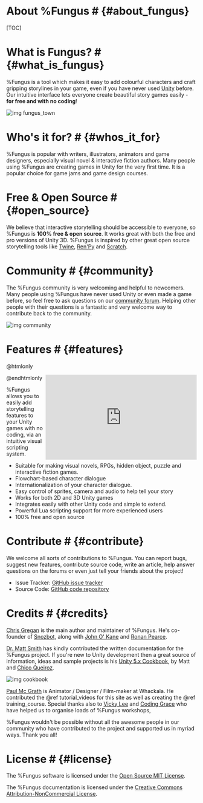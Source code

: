 # About %Fungus # {#about_fungus}
[TOC]

# What is Fungus? # {#what_is_fungus}

%Fungus is a tool which makes it easy to add colourful characters and craft gripping storylines in your game, even if you have never used <a href="http://unity3d.com" target="_blank">Unity</a> before. Our intuitive interface lets everyone create beautiful story games easily - <b>for free and with no coding</b>!

![img fungus_town]

# Who's it for? # {#whos_it_for}
%Fungus is popular with writers, illustrators, animators and game designers, especially visual novel & interactive fiction authors. Many people using %Fungus are creating games in Unity for the very first time. It is a popular choice for game jams and game design courses.

# Free & Open Source # {#open_source}

We believe that interactive storytelling should be accessible to everyone, so %Fungus is <b>100% free & open source</b>. It works great with both the free and pro versions of Unity 3D. %Fungus is inspired by other great open source storytelling tools like [Twine], [Ren'Py] and [Scratch].

# Community # {#community}

The %Fungus community is very welcoming and helpful to newcomers. Many people using %Fungus have never used Unity or even made a game before, so feel free to ask questions on our [community forum]. Helping other people with their questions is a fantastic and very welcome way to contribute back to the community.

![img community]

# Features # {#features}

@htmlonly
<div align="center" style="float:right;">
<iframe width="400" height="225" src="https://youtube.com/embed/kP767dFQaCU?t=5m20s" frameborder="0" allowfullscreen></iframe>
</div>
@endhtmlonly

%Fungus allows you to easily add storytelling features to your Unity games with no coding, via an intuitive visual scripting system.

- Suitable for making visual novels, RPGs, hidden object, puzzle and interactive fiction games.
- Flowchart-based character dialogue
- Internationalization of your character dialogue.
- Easy control of sprites, camera and audio to help tell your story
- Works for both 2D and 3D Unity games
- Integrates easily with other Unity code and simple to extend.
- Powerful Lua scripting support for more experienced users
- 100% free and open source

# Contribute # {#contribute}

We welcome all sorts of contributions to %Fungus. You can report bugs, suggest new features, contribute source code, write an article, help answer questions on the forums or even just tell your friends about the project!

- Issue Tracker: [GitHub issue tracker]
- Source Code: [GitHub code repository]

# Credits # {#credits}

[Chris Gregan] is the main author and maintainer of %Fungus. He's co-founder of [Snozbot], along with [John O' Kane] and [Ronan Pearce].

[Dr. Matt Smith] has kindly contributed the written documentation for the %Fungus project. If you're new to Unity development then a great source of information, ideas and sample projects is his [Unity 5.x Cookbook], by Matt and [Chico Queiroz].

![img cookbook]

[Paul Mc Grath] is Animator / Designer / Film-maker at Whackala. He contributed the @ref tutorial_videos for this site as well as creating the @ref training_course. Special thanks also to [Vicky Lee] and [Coding Grace] who have helped us to organise loads of %Fungus workshops,

%Fungus wouldn't be possible without all the awesome people in our community who have contributed to the project and supported us in myriad ways. Thank you all!

# License # {#license}

The %Fungus software is licensed under the [Open Source MIT License].

The %Fungus documentation is licensed under the [Creative Commons Attribution-NonCommercial License].

[Snozbot]: http://snozbot.com
[Chris Gregan]: http://twitter.com/gofungus
[John O' Kane]: https://twitter.com/johnokane
[Ronan Pearce]: https://twitter.com/ronanpearce
[Vicky Lee]: https://twitter.com/whykay
[Paul Mc Grath]: http://whackala.com
[Coding Grace]: https://www.codinggrace.com
[FungusGames.com]: http://www.fungusgames.com
[community forum]: http://fungusgames.com/forum
[Twine]: http://twinery.org
[Ren'Py]: https://www.renpy.org
[Scratch]: https://scratch.mit.edu
[GitHub issue tracker]: https://github.com/snozbot/fungus/issues
[GitHub code repository]: https://github.com/snozbot/fungus
[Dr. Matt Smith]: https://github.com/dr-matt-smith/
[Creative Commons Attribution-NonCommercial License]: https://creativecommons.org/licenses/by-nc/3.0/
[Open Source MIT License]: https://github.com/snozbot/fungus/blob/master/LICENSE
[Unity 5.x Cookbook]: https://www.packtpub.com/game-development/unity-5x-cookbook
[Chico Queiroz]: https://www.linkedin.com/in/chicoqueiroz

[img community]: ./about/community.jpeg
[img fungus_town]: ./about/fungus_town.png
[img cookbook]: ./about/B03899_MockupCover_Cookbook.jpg


